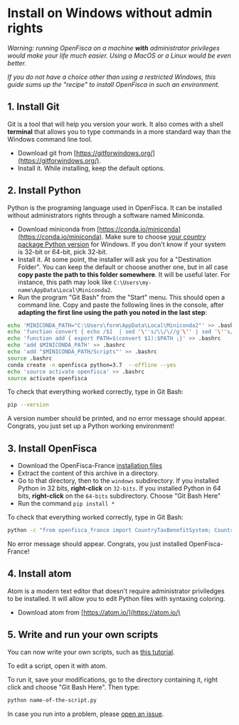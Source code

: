 # Install on Windows without admin rights

_Warning: running OpenFisca on a machine **with** administrator privileges would make your life much easier. Using a MacOS or a Linux would be even better._

_If you do not have a choice other than using a restricted Windows, this guide sums up the "recipe" to install OpenFisca in such an environment._

## 1. Install Git

Git is a tool that will help you version your work. It also comes with a shell **terminal** that allows you to type commands in a more standard way than the Windows command line tool.

- Download git from [https://gitforwindows.org/](https://gitforwindows.org/).
- Install it. While installing, keep the default options.

## 2. Install Python

Python is the programing language used in OpenFisca. It can be installed without administrators rights through a software named Miniconda.

- Download miniconda from [https://conda.io/miniconda](https://conda.io/miniconda). Make sure to choose [your country package Python version](./presets.md#how-to-find-the-python-version-of-a-model) for Windows. If you don't know if your system is 32-bit or 64-bit, pick 32-bit.
- Install it. At some point, the installer will ask you for a "Destination Folder". You can keep the default or choose another one, but in all case **copy paste the path to this folder somewhere**. It will be useful later. For instance, this path may look like `C:\Users\my-name\AppData\Local\Miniconda2`.
- Run the program "Git Bash" from the "Start" menu. This should open a command line. Copy and paste the following lines in the console, after **adapting the first line using the path you noted in the last step**:

```sh
echo 'MINICONDA_PATH="C:\Users\form\AppData\Local\Miniconda2"' >> .bashrc
echo 'function convert { echo /$1  | sed '\''s/\\/\//g'\'' | sed '\''s/://'\'' ; }' >> .bashrc
echo 'function add { export PATH=$(convert $1):$PATH ;}' >> .bashrc
echo 'add $MINICONDA_PATH' >> .bashrc
echo 'add "$MINICONDA_PATH/Scripts"' >> .bashrc
source .bashrc
conda create -n openfisca python=3.7  --offline --yes
echo 'source activate openfisca' >> .bashrc
source activate openfisca
```

To check that everything worked correctly, type in Git Bash:

```sh
pip --version
```

A version number should be printed, and no error message should appear. Congrats, you just set up a Python working environment!

## 3. Install OpenFisca

- Download the OpenFisca-France [installation files](https://github.com/openfisca/openfisca-france-offline/archive/master.zip)
- Extract the content of this archive in a directory.
- Go to that directory, then to the `windows` subdirectory. If you installed Python in 32 bits, **right-click** on `32-bits`. If you installed Python in 64 bits, **right-click** on the `64-bits` subdirectory. Choose "Git Bash Here"
- Run the command `pip install *`

To check that everything worked correctly, type in Git Bash:

```sh
python -c "from openfisca_france import CountryTaxBenefitSystem; CountryTaxBenefitSystem()"
```

No error message should appear. Congrats, you just installed OpenFisca-France!

## 4. Install atom

Atom is a modern text editor that doesn't require administrator priviledges to be installed. It will allow you to edit Python files with syntaxing coloring.

- Download atom from [https://atom.io/](https://atom.io/)

## 5. Write and run your own scripts

You can now write your own scripts, such as [this tutorial](https://raw.githubusercontent.com/Anna-Livia/formation-OF/master/calculer_param_reforme.py).

To edit a script, open it with atom.

To run it, save your modifications, go to the directory containing it, right click and choose "Git Bash Here". Then type:

```sh
python name-of-the-script.py
```

In case you run into a problem, please [open an issue](https://github.com/openfisca/openfisca-core/issues/new).
